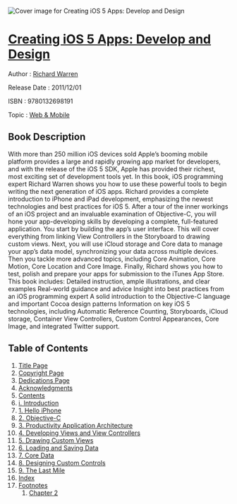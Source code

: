 ![Cover image for Creating iOS 5 Apps: Develop and Design](https://imgdetail.ebookreading.net/cover/cover/web_mobile/EB9780132698191.jpg)

[Creating iOS 5 Apps: Develop and Design](https://ebookreading.net/view/book/Creating+iOS+5+Apps%3A+Develop+and+Design-EB9780132698191_1.html "Creating iOS 5 Apps: Develop and Design")
====================================================================================================================

Author : [Richard Warren](https://ebookreading.net/search/author/Richard+Warren)

Release Date : 2011/12/01

ISBN : 9780132698191

Topic : [Web & Mobile](https://ebookreading.net/search/category/web-mobile)

Book Description
-----------------

With more than 250 million iOS devices sold Apple’s booming mobile platform provides a large and rapidly growing app market for developers, and with the release of the iOS 5 SDK, Apple has provided their richest, most exciting set of development tools yet. In this book, iOS programming expert Richard Warren shows you how to use these powerful tools to begin writing the next generation of iOS apps. Richard provides a complete introduction to iPhone and iPad development, emphasizing the newest technologies and best practices for iOS 5.  After a tour of the inner workings of an iOS project and an invaluable examination of Objective-C, you will hone your app-developing skills by developing a complete, full-featured application. You start by building the app’s user interface. This will cover everything from linking View Controllers in the Storyboard to drawing custom views. Next, you will use iCloud storage and Core data to manage your app’s data model, synchronizing your data across multiple devices. Then you tackle more advanced topics, including Core Animation, Core Motion, Core Location and Core Image. Finally, Richard shows you how to test, polish and prepare your apps for submission to the iTunes App Store.  This book includes:
Detailed instruction, ample illustrations, and clear examples
Real-world guidance and advice
Insight into best practices from an iOS programming expert
A solid introduction to the Objective-C language and important Cocoa design patterns
Information on key iOS 5 technologies, including Automatic Reference Counting, Storyboards, iCloud storage, Container View Controllers, Custom Control Appearances, Core Image, and integrated Twitter support.
              
Table of Contents
-----------------

1. [Title Page](https://ebookreading.net/view/book/Creating+iOS+5+Apps%3A+Develop+and+Design-EB9780132698191_2.html)
1. [Copyright Page](https://ebookreading.net/view/book/Creating+iOS+5+Apps%3A+Develop+and+Design-EB9780132698191_3.html)
1. [Dedications Page](https://ebookreading.net/view/book/Creating+iOS+5+Apps%3A+Develop+and+Design-EB9780132698191_4.html)
1. [Acknowledgments](https://ebookreading.net/view/book/Creating+iOS+5+Apps%3A+Develop+and+Design-EB9780132698191_5.html)
1. [Contents](https://ebookreading.net/view/book/Creating+iOS+5+Apps%3A+Develop+and+Design-EB9780132698191_6.html)
1. [i. Introduction](https://ebookreading.net/view/book/Creating+iOS+5+Apps%3A+Develop+and+Design-EB9780132698191_7.html)
1. [1. Hello iPhone](https://ebookreading.net/view/book/Creating+iOS+5+Apps%3A+Develop+and+Design-EB9780132698191_8.html)
1. [2. Objective-C](https://ebookreading.net/view/book/Creating+iOS+5+Apps%3A+Develop+and+Design-EB9780132698191_9.html)
1. [3. Productivity Application Architecture](https://ebookreading.net/view/book/Creating+iOS+5+Apps%3A+Develop+and+Design-EB9780132698191_10.html)
1. [4. Developing Views and View Controllers](https://ebookreading.net/view/book/Creating+iOS+5+Apps%3A+Develop+and+Design-EB9780132698191_11.html)
1. [5. Drawing Custom Views](https://ebookreading.net/view/book/Creating+iOS+5+Apps%3A+Develop+and+Design-EB9780132698191_12.html)
1. [6. Loading and Saving Data](https://ebookreading.net/view/book/Creating+iOS+5+Apps%3A+Develop+and+Design-EB9780132698191_13.html)
1. [7. Core Data](https://ebookreading.net/view/book/Creating+iOS+5+Apps%3A+Develop+and+Design-EB9780132698191_14.html)
1. [8. Designing Custom Controls](https://ebookreading.net/view/book/Creating+iOS+5+Apps%3A+Develop+and+Design-EB9780132698191_15.html)
1. [9. The Last Mile](https://ebookreading.net/view/book/Creating+iOS+5+Apps%3A+Develop+and+Design-EB9780132698191_16.html)
1. [Index](https://ebookreading.net/view/book/Creating+iOS+5+Apps%3A+Develop+and+Design-EB9780132698191_17.html)
1. [Footnotes](https://ebookreading.net/view/book/Creating+iOS+5+Apps%3A+Develop+and+Design-EB9780132698191_18.html)
    1. [Chapter 2](https://ebookreading.net/view/book/Creating+iOS+5+Apps%3A+Develop+and+Design-EB9780132698191_18.html#footnotes01)
